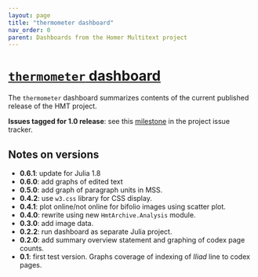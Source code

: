 ```yaml
---
layout: page
title: "thermometer dashboard"
nav_order: 0
parent: Dashboards from the Homer Multitext project
---
```


# [`thermometer` dashboard](https://www.homermultitext.org/thermometer/)



The `thermometer` dashboard summarizes contents of the current published release of the HMT project.

**Issues tagged for 1.0 release**:  see this [milestone](https://github.com/homermultitext/dashboards/milestone/6) in the project issue tracker.


## Notes on versions

- **0.6.1**: update for Julia 1.8
- **0.6.0**: add graphs of edited text
- **0.5.0**: add graph of paragraph units in MSS.
- **0.4.2**: use `w3.css` library for CSS display.
- **0.4.1**: plot online/not online for bifolio images using scatter plot.
- **0.4.0**: rewrite using new `HmtArchive.Analysis` module.
- **0.3.0**: add image data.
- **0.2.2**: run dashboard as separate Julia project.
- **0.2.0**: add summary overview statement and graphing of codex page counts.
- **0.1**: first test version. Graphs coverage of indexing of *Iliad* line to codex pages.